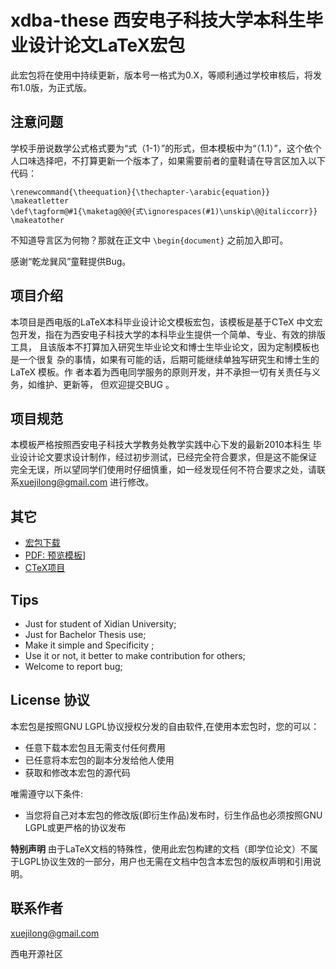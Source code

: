 xdba-these 西安电子科技大学本科生毕业设计论文LaTeX宏包
====
此宏包将在使用中持续更新，版本号一格式为0.X，等顺利通过学校审核后，将发布1.0版，为正式版。

注意问题
----
学校手册说数学公式格式要为“式（1-1）”的形式，但本模板中为“（1.1）”，这个依个人口味选择吧，不打算更新一个版本了，如果需要前者的童鞋请在导言区加入以下代码：

    \renewcommand{\theequation}{\thechapter-\arabic{equation}}
    \makeatletter
    \def\tagform@#1{\maketag@@@{式\ignorespaces(#1)\unskip\@@italiccorr}}
    \makeatother

不知道导言区为何物？那就在正文中 `\begin{document}` 之前加入即可。

感谢“乾龙巽风”童鞋提供Bug。

项目介绍
----
本项目是西电版的LaTeX本科毕业设计论文模板宏包，该模板是基于CTeX 中文宏包开发，指在为西安电子科技大学的本科毕业生提供一个简单、专业、有效的排版工具， 且该版本不打算加入研究生毕业论文和博士生毕业论文，因为定制模板也是一个很复 杂的事情，如果有可能的话，后期可能继续单独写研究生和博士生的LaTeX 模板。作 者本着为西电同学服务的原则开发，并不承担一切有关责任与义务，如维护、更新等， 但欢迎提交BUG 。

项目规范
----
本模板严格按照西安电子科技大学教务处教学实践中心下发的最新2010本科生 毕业设计论文要求设计制作，经过初步测试，已经完全符合要求，但是这不能保证 完全无误，所以望同学们使用时仔细慎重，如一经发现任何不符合要求之处，请联系[xuejilong@gmail.com](mailto:xuejilong@gmail.com) 进行修改。

其它
----
* [宏包下载](http://code.google.com/p/xdba-thesis/downloads/list)
* [PDF: 预览模板](http://code.google.com/p/xdba-thesis/downloads/detail?name=template.pdf)]
* [CTeX项目](http://code.google.com/p/ctex-kit/)

Tips
----
* Just for student of Xidian University;
* Just for Bachelor Thesis use;
* Make it simple and Specificity ;
* Use it or not, it better to make contribution for others;
* Welcome to report bug;

License 协议
---
本宏包是按照GNU LGPL协议授权分发的自由软件,在使用本宏包时，您的可以：

* 任意下载本宏包且无需支付任何费用
* 已任意将本宏包的副本分发给他人使用
* 获取和修改本宏包的源代码

唯需遵守以下条件:

* 当您将自己对本宏包的修改版(即衍生作品)发布时，衍生作品也必须按照GNU LGPL或更严格的协议发布

**特别声明**
由于LaTeX文档的特殊性，使用此宏包构建的文档（即学位论文）不属于LGPL协议生效的一部分，用户也无需在文档中包含本宏包的版权声明和引用说明。

联系作者
------
[xuejilong@gmail.com](mailto:xuejilong@gmail.com)

西电开源社区




